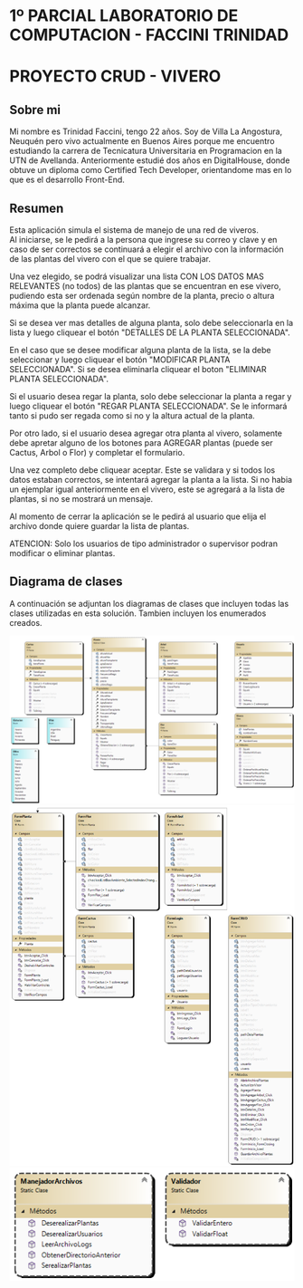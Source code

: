 
# 1º PARCIAL LABORATORIO DE COMPUTACION - FACCINI TRINIDAD
# PROYECTO CRUD - VIVERO

## Sobre mi
Mi nombre es Trinidad Faccini, tengo 22 años. Soy de Villa La Angostura, Neuquén pero vivo actualmente en Buenos Aires porque me encuentro estudiando la carrera de Tecnicatura Universitaria en Programacion en la UTN de Avellanda. Anteriormente estudié dos años en DigitalHouse, donde obtuve un diploma como Certified Tech Developer, orientandome mas en lo que es el desarrollo Front-End.

## Resumen  

Esta aplicación simula el sistema de manejo de una red de viveros.  
Al iniciarse, se le pedirá a la persona que ingrese su correo y clave y en caso de ser correctos se continuará a elegir el archivo con la información de las plantas del vivero con el que se quiere trabajar.  

Una vez elegido, se podrá visualizar una lista CON LOS DATOS MAS RELEVANTES (no todos) de las plantas que se encuentran en ese vivero, pudiendo esta ser ordenada según nombre de la planta, precio o altura máxima que la planta puede alcanzar.  

Si se desea ver mas detalles de alguna planta, solo debe seleccionarla en la lista y luego cliquear el botón "DETALLES DE LA PLANTA SELECCIONADA".

En el caso que se desee modificar alguna planta de la lista, se la debe seleccionar y luego cliquear el botón "MODIFICAR PLANTA SELECCIONADA". Si se desea eliminarla cliquear el boton "ELIMINAR PLANTA SELECCIONADA". 

Si el usuario desea regar la planta, solo debe seleccionar la planta a regar y luego cliquear el botón "REGAR PLANTA SELECCIONADA". Se le informará tanto si pudo ser regada como si no y la altura actual de la planta. 

Por otro lado, si el usuario desea agregar otra planta al vivero, solamente debe apretar alguno de los botones para AGREGAR plantas (puede ser Cactus, Arbol o Flor) y completar el formulario.  

Una vez completo debe cliquear aceptar. Este se validara y si todos los datos estaban correctos, se intentará agregar la planta a la lista. 
Si no habia un ejemplar igual anteriormente en el vivero, este se agregará a la lista de plantas, si no se mostrará un mensaje. 

Al momento de cerrar la aplicación se le pedirá al usuario que elija el archivo donde quiere guardar la lista de plantas.  

ATENCION: Solo los usuarios de tipo administrador o supervisor podran modificar o eliminar plantas.  

## Diagrama de clases
A continuación se adjuntan los diagramas de clases que incluyen todas las clases utilizadas en esta solución. Tambien incluyen los enumerados creados. 

<img width="728" alt="image" src="https://github.com/trinifaccini/Faccini.Trinidad.PrimerParcial/blob/master/Diagramas/DiagramaClasesProyectoVivero.png">
<img width="728" alt="image" src="https://github.com/trinifaccini/Faccini.Trinidad.PrimerParcial/blob/master/Diagramas/DiagramaClasesFormularios.png">
<img width="728" alt="image" src = "https://github.com/trinifaccini/Faccini.Trinidad.PrimerParcial/blob/master/Diagramas/DiagramaClasesUtilidades.png">
